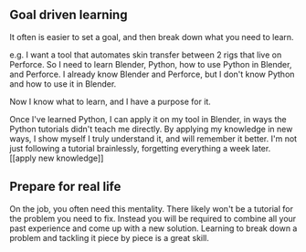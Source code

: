 ## Goal driven learning
It often is easier to set a goal, and then break down what you need to learn.

e.g. I want a tool that automates skin transfer between 2 rigs that live on Perforce.
So I need to learn Blender, Python, how to use Python in Blender, and Perforce.
I already know Blender and Perforce, but I don't know Python and how to use it in Blender. 

Now I know what to learn, and I have a purpose for it. 

Once I've learned Python, I can apply it on my tool in Blender, in ways the Python tutorials didn't teach me directly. By applying my knowledge in new ways, I show myself I truly understand it, and will remember it better. 
I'm not just following a tutorial brainlessly, forgetting everything a week later.
[[apply new knowledge]]

## Prepare for real life
On the job, you often need this mentality. 
There likely won't be a tutorial for the problem you need to fix.
Instead you will be required to combine all your past experience and come up with a new solution.
Learning to break down a problem and tackling it piece by piece is a great skill.